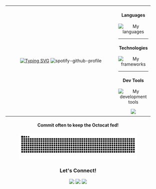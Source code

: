 <div align="center">
   <table style="width: 100%; table-layout: fixed; padding-left: 20px; padding-right: 20px; ">
      <tr>
         <td width="340" valign="center">
            <div align="center">
               <a href="https://git.io/typing-svg"><img src="https://readme-typing-svg.demolab.com?font=JetBrains+Mono&weight=600&duration=3000&pause=800&color=A4F236&background=301B1200&center=true&multiline=true&width=435&height=150&lines=Howdy!+I'm+Davis.;I+love+programming+%26+learning!;Check+out+some+of+my+projects+below.;++;%CA%95%E3%83%8E%E2%80%A2%E1%B4%A5%E2%80%A2%CA%94%E3%83%8E+%EF%B8%B5+%E2%94%BB%E2%94%81%E2%94%BB" alt="Typing SVG" /></a>
               <img src="https://spotify-github-profile.kittinanx.com/api/view?uid=davis.weimer&cover_image=true&theme=default&show_offline=false&background_color=303030&interchange=false&bar_color=a4f236" alt="spotify-github-profile" />
<!--                <img src="https://streak-stats.demolab.com/?user=Dav1s-Ops&theme=chartreuse-dark&hide_border=true" /> -->
            </div>
         </td>
         <td valign="center">
            <div align="center">
               <h4>Languages</h4>
               <p>
                  <img src="https://skillicons.dev/icons?i=ruby,js,cs" alt="My languages"/>
               </p>
               <hr>
               <h4>Technologies</h4>
               <p align="center">
                  <img src="https://skillicons.dev/icons?i=rails,react,postgres,redis,graphql,dotnet,nodejs,cypress,tailwind,docker,aws,linux&perline=3" alt="My frameworks"/>
               </p>
               <hr>
               <h4>Dev Tools</h4>
               <p>
                  <img src="https://skillicons.dev/icons?i=vscode,visualstudio,git" alt="My development tools"/>
               </p>
               <img src="https://komarev.com/ghpvc/?username=Dav1s-Ops&color=A4F236&base=1000"/>
            </div>
         </td>
      </tr>
   </table>
   <h4>Commit often to keep the Octocat fed!</h4>
   <picture>
      <source media="(prefers-color-scheme: light)" srcset="https://raw.githubusercontent.com/Dav1s-Ops/Dav1s-Ops/output/github-contribution-grid-snake.svg">
      <source media="(prefers-color-scheme: dark)" srcset="https://raw.githubusercontent.com/Dav1s-Ops/Dav1s-Ops/output/github-contribution-grid-snake-dark.svg">
      <img src="https://raw.githubusercontent.com/Dav1s-Ops/Dav1s-Ops/output/github-contribution-grid-snake-dark.svg" alt="nom nom nom, a snake eats my commits!" width="75%" title="hungry snake">
   </picture>
   <h3>Let's Connect!</h3>
   <a target="_blank" href="https://www.linkedin.com/in/davis-weimer/" rel="noopener noreferrer"><img src="https://img.shields.io/badge/-LinkedIn-303030?style=for-the-badge&logo=Linkedin&logoColor=A4F236"></img></a>
   <a target="_blank" href="mailto:davisweimer@gmail.com" rel="noopener noreferrer"><img src="https://img.shields.io/badge/-Gmail-303030?style=for-the-badge&logo=Gmail&logoColor=A4F236"></img></a>
   <a target="_blank" href="https://www.dw-portfolio.com/" rel="noopener noreferrer"><img src="https://img.shields.io/badge/-Portfolio-303030?style=for-the-badge&logo=Vercel&logoColor=A4F236"></img></a>
</div>
